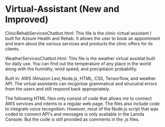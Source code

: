 
# Virtual-Assistant (New and Improved) 


ClinicRehabServicesChatbot.html: This file is the clinic virtual assistant I built for Azsure Health and Rehab. It allows the user to book an appointment and learn about the various services and products the clinic offers for its clients.

WeatherServicesChatbot.html: This file is the weather virtual assistat built for daily use. You can find out the temperature of any place in the world along with the humidity, wind speed, and precipitaion probability. 

Built in: AWS (Amazon Lex),Node.js, HTML, CSS, Tensorflow, and weather API. The virtual assistants can recgonize grammatical and strucutral errors from the users and still respond back appropriately.

The following HTML files only consist of code that allows me to connect AWS services and intents to a regular web page. The files also include code to integrate voice recognition. However, most of the Node.js script that was coded to connect API's and messages is only available in the Lamda Console. But the code is still provided as comments in the .js files. 

